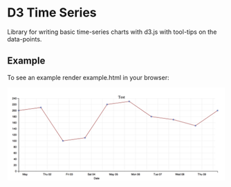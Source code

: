
D3 Time Series
==============

Library for writing basic time-series charts with d3.js with tool-tips on the data-points.

Example
-------

To see an example render example.html in your browser:

![Alt text](/example.png "Screenshot")
